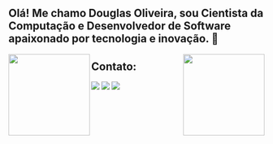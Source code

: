 ## Olá! Me chamo Douglas Oliveira, sou Cientista da Computação e Desenvolvedor de Software apaixonado por tecnologia e inovação. 👋

<div>
  <a href="douglas.com.br"></a>
  <img align="left" height="160em" src="https://github-readme-stats.vercel.app/api?username=douglas-emeefe&show_icons=true&hide_border=true&count_private=true&theme=tokyonight">
  <img align="right" height="160em" src="https://github-readme-stats.vercel.app/api/top-langs/?username=douglas-emeefe&langs_count=10&count_private=true&hide_border=true&theme=tokyonight&layout=compact">
</div>


## Contato:

<div> 
  <a href="https://instagram.com/douglas_emeefe" target="_blank"><img src="https://img.shields.io/badge/-Instagram-%23E4405F?style=for-the-badge&logo=instagram&logoColor=white" target="_blank"></a>
  <a href = "mailto:douglasoliveira.trabalho@gmail.com"><img src="https://img.shields.io/badge/-Gmail-%23333?style=for-the-badge&logo=gmail&logoColor=white" target="_blank"></a>
  <a href="https://www.linkedin.com/in/douglas-emeefe/" target="_blank"><img src="https://img.shields.io/badge/-LinkedIn-%230077B5?style=for-the-badge&logo=linkedin&logoColor=white" target="_blank"></a> 
</div>


<!--
### 📈 My Stats
|My overall statistics|Top most languages |
|------------------|-------------|
|![Umutambyi Gad's github stats](https://github-readme-stats.vercel.app/api?username=douglas-emeefe&show_icons=true&hide_border=true&count_private=true&theme=tokyonight)|![Top Languages](https://github-readme-stats.vercel.app/api/top-langs/?username=douglas-emeefe&langs_count=10&count_private=true&hide_border=true&theme=tokyonight&layout=compact)|


<!--
  badges for github: [DEV TO](https://dev.to/envoy_/150-badges-for-github-pnk)
-->
